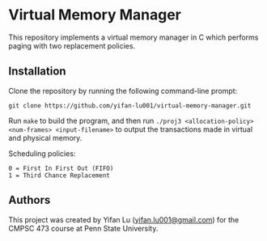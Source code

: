 # Virtual Memory Manager

This repository implements a virtual memory manager in C which performs paging with two replacement policies.

## Installation

Clone the repository by running the following command-line prompt:
```
git clone https://github.com/yifan-lu001/virtual-memory-manager.git
```

Run ```make``` to build the program, and then run ```./proj3 <allocation-policy> <num-frames> <input-filename>``` to output the transactions made in virtual and physical memory.

Scheduling policies:
```
0 = First In First Out (FIFO)
1 = Third Chance Replacement
```

## Authors

This project was created by Yifan Lu (yifan.lu001@gmail.com) for the CMPSC 473 course at Penn State University.

